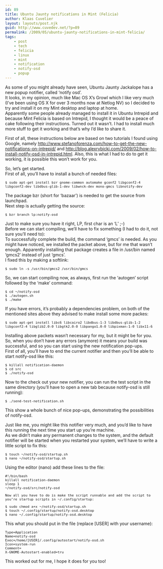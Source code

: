```yaml
---
id: 89
title: Ubuntu Jaunty notifications in Mint (Felicia)
author: Klaas Cuvelier
layout: layouts/post.njk
guid: http://www.cuvedev.net/?p=89
permalink: /2009/05/ubuntu-jaunty-notifications-in-mint-felicia/
tags:
    - post
    - tech
    - felicia
    - linux
    - mint
    - notification
    - notify-osd
    - popup
---
```


As some of you might already have seen, Ubuntu Jaunty Jackalope has a new popup notifier, called &#8216;notify osd&#8217;.  
It looks, in my opinion, much like Mac OS X&#8217;s Growl which I like very much (I&#8217;ve been using OS X for over 3 months now at Netlog NV) so I decided to try and install it on my Mint desktop and laptop at home.  
Apparently some people already managed to install it in Ubuntu Intrepid and because Mint Felicia is based on Intrepid, I thought it would be a peace of cake following their instructions. Turned out it wasn&#8217;t. I had to install much more stuff to get it working and that&#8217;s why I&#8217;d like to share it.

First of all, these instructions below are based on two tutorials I found using Google, namely http://www.stefanoforenza.com/how-to-get-the-new-notifications-on-intrepid/ and http://blog.alexrybicki.com/2009/02/how-to-install-notify-osd-in-intrepid.html. Also, this is what I had to do to get it working, it is possible this won&#8217;t work for you.

So, let&#8217;s get started.  
First of all, you&#8217;ll have to install a bunch of needed files:

<p style="font-family: monospace; font-size: 11px">
  $ sudo apt-get install bzr gnome-common automake gconf2 libgconf2-4 libgconf2-dev libdbus-glib-1-dev libwnck-dev mono-gmcs libnotify-dev
</p>

The package bzr (short for &#8216;bazaar&#8217;) is needed to get the source from launchpad.  
Next step is actually getting the source:

<p style="font-family: monospace; font-size: 11px">
  $ bzr branch lp:notify-osd
</p>

Just to make sure you have it right, LP, first char is an &#8216;L&#8217; ;-)  
Before we can start compiling, we&#8217;ll have to fix something (I had to do it, not sure you&#8217;ll need to):  
To successfully complete the build, the command &#8216;gmcs&#8217; is needed. As you might have noticed, we installed the packet above, but for me that wasn&#8217;t enough. Apparently installing that package creates a file in /usr/bin named &#8216;gmcs2&#8242; instead of just &#8216;gmcs&#8217;.  
I fixed this by making a softlink:

<p style="font-family: monospace; font-size: 11px">
  $ sudo ln -s /usr/bin/gmcs2 /usr/bin/gmcs
</p>

So, we can start compiling now, as always, first run the &#8216;autogen&#8217; script followed by the &#8216;make&#8217; command:

<p style="font-family: monospace; font-size: 11px">
  $ cd ~/notify-osd<br /> $ ./autogen.sh<br /> $ ./make
</p>

If you have errors, it&#8217;s probably a dependencies problem, on both of the mentioned sites above they advised to make install some more packes:

<p style="font-family: monospace; font-size: 11px">
  $ sudo apt-get install libc6 libcairo2 libdbus-1-3 libdbus-glib-1-2 libgconf2-4 libglib2.0-0 libgtk2.0-0 libpango1.0-0 libpixman-1-0 libx11-6
</p>

Installing above packets wasn&#8217;t necessary for my, but it might be for you.  
So, when you don&#8217;t have any errors (anymore) it means your build was successful, and so you can start using the new notification pop-ups.  
First of all, you&#8217;ll have to end the current notifier and then you&#8217;ll be able to start notify-osd like this:

<p style="font-family: monospace; font-size: 11px">
  $ killall notification-daemon<br /> $ cd src<br /> $ ./notify-osd
</p>

Now to the check out your new notifier, you can run the test script in the same directory (you&#8217;ll have to open a new tab because notify-osd is still running):

<p style="font-family: monospace; font-size: 11px">
  $ ./send-test-notification.sh
</p>

This show a whole bunch of nice pop-ups, demonstrating the possibilities of notify-osd.

Just like me, you might like this notifier very much, and you&#8217;d like to have this running the next time you start up you&#8217;re machine.  
As we didn&#8217;t make any permanent changes to the system, and the default notifier will be started when you restarted your system, we&#8217;ll have to write a little script to fix this:

<p style="font-family: monospace; font-size: 11px">
  $ touch ~/notify-osd/startup.sh<br /> $ nano ~/notify-osd/startup.sh
</p>

Using the editor (nano) add these lines to the file:

<p style="font-family: monospace; font-size: 11px">
  #!/bin/bash<br /> killall notification-daemon<br /> sleep 1<br /> ~/notify-osd/src/notify-osd
</p>

<p style="font-family: monospace; font-size: 11px">
  Now all you have to do is make the script runnable and add the script to you&#8217;re startup scripts in ~/.config/startup:
</p>

<p style="font-family: monospace; font-size: 11px">
  $ sudo chmod a+x ~/notify-osd/startup.sh<br /> $ touch ~/.config/startup/notify-osd.desktop<br /> $ nano ~/.config/startup/notify-osd.desktop
</p>

This what you should put in the file (replace [USER] with your username):

<p style="font-family: monospace; font-size: 11px">
  Type=Application<br /> Name=notify-osd<br /> Exec=/home/[USER]/.config/autostart/notify-osd.sh<br /> Icon=system-run<br /> Comment=<br /> X-GNOME-Autostart-enabled=tru
</p>

This worked out for me, I hope it does for you too!
